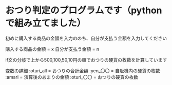 # おつり判定のプログラムです（pythonで組み立てました）
初めに購入する商品の金額を入力ののち、自分が支払う金額を入力してください


購入する商品の金額 = x
自分が支払う金額 = n


if文の分岐で上から500,100,50,10円の順でおつりの硬貨の枚数を計算しています


変数の詳細
  :oturi_all = おつりの合計金額
  :yen_〇〇 = 自販機内の硬貨の枚数
  :amari = 演算後のあまりの金額
  :oturi_〇〇 = おつりの硬貨の枚数

